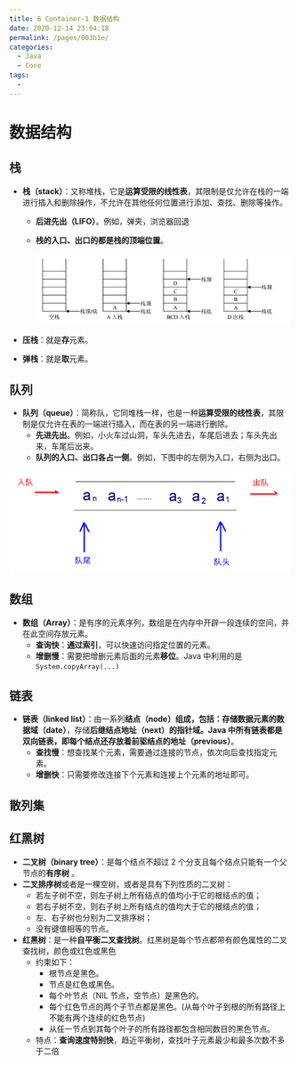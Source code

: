 ```yaml
---
title: 6 Container-1 数据结构
date: 2020-12-14 23:04:18
permalink: /pages/003b1e/
categories:
  - Java
  - Core
tags:
  -
---
```


# 数据结构

## 栈

- **栈（stack）**：又称堆栈，它是**运算受限的线性表**，其限制是仅允许在栈的一端进行插入和删除操作，不允许在其他任何位置进行添加、查找、删除等操作。

  - **后进先出（LIFO）**。例如，弹夹，浏览器回退

  - **栈的入口、出口的都是栈的顶端位置**。

    ![](../images/heap-stack.png)

- **压栈**：就是**存**元素。

- **弹栈**：就是**取**元素。

## 队列

- **队列（queue）**：简称队，它同堆栈一样，也是一种**运算受限的线性表**，其限制是仅允许在表的一端进行插入，而在表的另一端进行删除。
  - **先进先出**。例如，小火车过山洞，车头先进去，车尾后进去；车头先出来，车尾后出来。
  - **队列的入口、出口各占一侧**。例如，下图中的左侧为入口，右侧为出口。

![](../images/queue.png)

## 数组

- **数组（Array）**：是有序的元素序列，数组是在内存中开辟一段连续的空间，并在此空间存放元素。
  - **查询快**：**通过索引**，可以快速访问指定位置的元素。
  - **增删慢**：需要把增删元素后面的元素**移位**。Java 中利用的是`System.copyArray(...)`

## 链表

- **链表（linked list）**：由一系列**结点（node）**组成，包括：存储数据元素的**数据域（date）**，存储**后继结点地址（next）**的指针域。Java 中所有链表都是双向链表，即每个结点还存放着**前驱结点的地址（previous）**。
  - **查找慢**：想查找某个元素，需要通过连接的节点，依次向后查找指定元素。
  - **增删快**：只需要修改连接下个元素和连接上个元素的地址即可。

## 散列集

## 红黑树

- **二叉树（binary tree）**：是每个结点不超过 2 个分支且每个结点只能有一个父节点的**有序树** 。
- **二叉排序树**或者是一棵空树，或者是具有下列性质的二叉树：
  - 若左子树不空，则左子树上所有结点的值均小于它的根结点的值；
  - 若右子树不空，则右子树上所有结点的值均大于它的根结点的值；
  - 左、右子树也分别为二叉排序树；
  - 没有键值相等的节点。
- **红黑树**：是一种**自平衡二叉查找树**。红黑树是每个节点都带有颜色属性的二叉查找树，颜色或红色或黑色
  - 约束如下：
    - 根节点是黑色。
    - 节点是红色或黑色。
    - 每个叶节点（NIL 节点，空节点）是黑色的。
    - 每个红色节点的两个子节点都是黑色。(从每个叶子到根的所有路径上不能有两个连续的红色节点)
    - 从任一节点到其每个叶子的所有路径都包含相同数目的黑色节点。
  - 特点：**查询速度特别快**，趋近平衡树，查找叶子元素最少和最多次数不多于二倍

##
